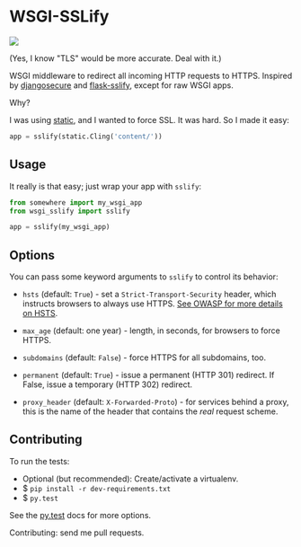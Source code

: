 # WSGI-SSLify

![](ssl-all-the-things.jpg)

(Yes, I know "TLS" would be more accurate. Deal with it.)

WSGI middleware to redirect all incoming HTTP requests to HTTPS. Inspired
by [djangosecure](http://django-secure.readthedocs.org/en/v0.1.2/) and
[flask-sslify](https://github.com/kennethreitz/flask-sslify), except
for raw WSGI apps.

Why?

I was using [static](https://github.com/lukearno/static), and I wanted 
to force SSL. It was hard. So I made it easy:

```python
app = sslify(static.Cling('content/'))
```

## Usage

It really is that easy; just wrap your app with `sslify`:

```python
from somewhere import my_wsgi_app
from wsgi_sslify import sslify

app = sslify(my_wsgi_app)
```

## Options

You can pass some keyword arguments to `sslify` to control its behavior:

* `hsts` (default: `True`) - set a `Strict-Transport-Security` header, which
  instructs browsers to always use HTTPS.
  [See OWASP for more details on HSTS](https://www.owasp.org/index.php/HTTP_Strict_Transport_Security).

* `max_age` (default: one year) - length, in seconds, for browsers to force
  HTTPS.

* `subdomains` (default: `False`) - force HTTPS for all subdomains, too.

* `permanent` (default: `True`) - issue a permanent (HTTP 301) redirect.
  If False, issue a temporary (HTTP 302) redirect.

* `proxy_header` (default: `X-Forwarded-Proto`) - for services behind a proxy,
  this is the name of the header that contains the *real* request scheme.

## Contributing

To run the tests:
* Optional (but recommended): Create/activate a virtualenv.
* $ `pip install -r dev-requirements.txt`
* $ `py.test`

See the [py.test](https://pytest.org/) docs for more options.

Contributing: send me pull requests.

